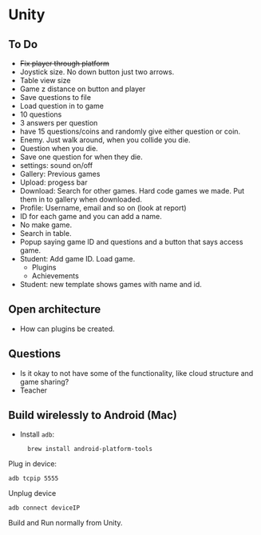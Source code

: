 # Unity

## To Do

- ~~Fix player through platform~~
- Joystick size. No down button just two arrows. 
- Table view size
- Game z distance on button and player
- Save questions to file
- Load question in to game
- 10 questions
- 3 answers per question
- have 15 questions/coins and randomly give either question or coin. 
- Enemy. Just walk around, when you collide you die.
- Question when you die. 
- Save one question for when they die. 
- settings: sound on/off
- Gallery: Previous games
- Upload: progess bar
- Download: Search for other games. Hard code games we made. Put them in to gallery when downloaded. 
- Profile: Username, email and so on (look at report)
- ID for each game and you can add a name. 
- No make game.
- Search in table. 
- Popup saying game ID and questions and a button that says access game. 
- Student: Add game ID. Load game.
	- Plugins
	- Achievements
- Student: new template shows games with name and id. 

## Open architecture
- How can plugins be created. 

## Questions
- Is it okay to not have some of the functionality, like cloud structure and game sharing?
- Teacher 

## Build wirelessly to Android (Mac)

- Install `adb`:

		brew install android-platform-tools	
	
Plug in device:

    adb tcpip 5555

Unplug device

    adb connect deviceIP

Build and Run normally from Unity.
